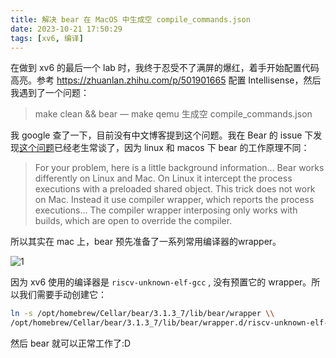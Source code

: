 ```yaml
---
title: 解决 bear 在 MacOS 中生成空 compile_commands.json
date: 2023-10-21 17:50:29
tags: [xv6, 编译]
---
```


在做到 xv6 的最后一个 lab 时，我终于忍受不了满屏的爆红，着手开始配置代码高亮。参考  https://zhuanlan.zhihu.com/p/501901665 配置 Intellisense，然后我遇到了一个问题：

> make clean && bear — make qemu 生成空 compile_commands.json

我 google 查了一下，目前没有中文博客提到这个问题。我在 Bear 的 issue 下发现[这个问题](https://github.com/rizsotto/Bear/issues/463)已经老生常谈了，因为 linux 和 macos 下 bear 的工作原理不同：

> For your problem, here is a little background information... Bear works differently on Linux and Mac. On Linux it intercept the process executions with a preloaded shared object. This trick does not work on Mac. Instead it use compiler wrapper, which reports the process executions... The compiler wrapper interposing only works with builds, which are open to override the compiler.

所以其实在 mac 上，bear 预先准备了一系列常用编译器的wrapper。

![1](https://persecution-1301196908.cos.ap-chongqing.myqcloud.com/image_bed1.png)

因为 xv6 使用的编译器是 `riscv-unknown-elf-gcc` , 没有预置它的 wrapper。所以我们需要手动创建它：

```bash
ln -s /opt/homebrew/Cellar/bear/3.1.3_7/lib/bear/wrapper \\
/opt/homebrew/Cellar/bear/3.1.3_7/lib/bear/wrapper.d/riscv-unknown-elf-gcc
```

然后 bear 就可以正常工作了:D

